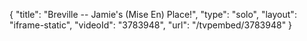 {
    "title": "Breville -- Jamie's (Mise En) Place!",
    "type": "solo",
    "layout": "iframe-static",
    "videoId": "3783948",
    "url": "\/tvpembed\/3783948"
}